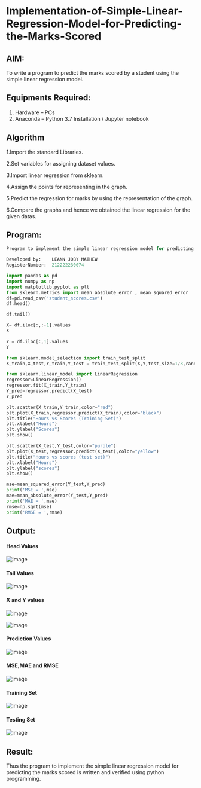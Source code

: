 # Implementation-of-Simple-Linear-Regression-Model-for-Predicting-the-Marks-Scored

## AIM:
To write a program to predict the marks scored by a student using the simple linear regression model.

## Equipments Required:
1. Hardware – PCs
2. Anaconda – Python 3.7 Installation / Jupyter notebook

## Algorithm

1.Import the standard Libraries.

2.Set variables for assigning dataset values.

3.Import linear regression from sklearn.

4.Assign the points for representing in the graph.

5.Predict the regression for marks by using the representation of the graph.

6.Compare the graphs and hence we obtained the linear regression for the given datas.

## Program:

```python
Program to implement the simple linear regression model for predicting the marks scored.

Developed by:    LEANN JOBY MATHEW
RegisterNumber:  212222230074
```

```python
import pandas as pd
import numpy as np
import matplotlib.pyplot as plt
from sklearn.metrics import mean_absolute_error , mean_squared_error
df=pd.read_csv('student_scores.csv')
df.head()
```

```python
df.tail()
```

```python
X= df.iloc[:,:-1].values
X
```

```python
Y = df.iloc[:,1].values
Y
```

```python
from sklearn.model_selection import train_test_split
X_train,X_test,Y_train,Y_test = train_test_split(X,Y,test_size=1/3,random_state=0)
```

```python
from sklearn.linear_model import LinearRegression
regressor=LinearRegression()
regressor.fit(X_train,Y_train)
Y_pred=regressor.predict(X_test)
Y_pred
```

```python
plt.scatter(X_train,Y_train,color="red")
plt.plot(X_train,regressor.predict(X_train),color="black")
plt.title("Hours vs Scores (Training Set)")
plt.xlabel("Hours")
plt.ylabel("Scores")
plt.show()
```

```python
plt.scatter(X_test,Y_test,color="purple")
plt.plot(X_test,regressor.predict(X_test),color="yellow")
plt.title("Hours vs scores (test set)")
plt.xlabel("Hours")
plt.ylabel("scores")
plt.show()
```

```python
mse=mean_squared_error(Y_test,Y_pred)
print('MSE = ',mse)
mae=mean_absolute_error(Y_test,Y_pred)
print('MAE = ',mae)
rmse=np.sqrt(mse)
print('RMSE = ',rmse)
```

## Output:

#### Head Values
![image](https://github.com/Leann4468/Implementation-of-Simple-Linear-Regression-Model-for-Predicting-the-Marks-Scored/assets/121165979/da3a72b5-ca2e-4e21-b29c-8b7a4760b339)


#### Tail Values
![image](https://github.com/Leann4468/Implementation-of-Simple-Linear-Regression-Model-for-Predicting-the-Marks-Scored/assets/121165979/bce0af5b-b551-48e7-8855-bfe729b73426)


#### X and Y values
![image](https://github.com/Leann4468/Implementation-of-Simple-Linear-Regression-Model-for-Predicting-the-Marks-Scored/assets/121165979/61bd07bb-344b-4942-928d-919ee370c373)

![image](https://github.com/Leann4468/Implementation-of-Simple-Linear-Regression-Model-for-Predicting-the-Marks-Scored/assets/121165979/d3852f8a-adb0-41c6-96fb-b23940a9c13f)

####  Prediction Values
![image](https://github.com/Leann4468/Implementation-of-Simple-Linear-Regression-Model-for-Predicting-the-Marks-Scored/assets/121165979/d0680239-c010-4022-8a5b-263237e8362c)


#### MSE,MAE and RMSE
![image](https://github.com/Leann4468/Implementation-of-Simple-Linear-Regression-Model-for-Predicting-the-Marks-Scored/assets/121165979/c045d1e1-edb1-471e-a6eb-1b99568c9fdc)


#### Training Set
![image](https://github.com/Leann4468/Implementation-of-Simple-Linear-Regression-Model-for-Predicting-the-Marks-Scored/assets/121165979/003fafd5-5230-4268-9f42-8777dbf6181f)


#### Testing Set
![image](https://github.com/Leann4468/Implementation-of-Simple-Linear-Regression-Model-for-Predicting-the-Marks-Scored/assets/121165979/54dc3f5e-a157-4740-ad2e-b36bf9591282)


## Result:
Thus the program to implement the simple linear regression model for predicting the marks scored is written and verified using python programming.
